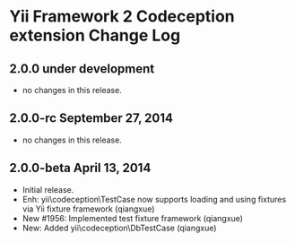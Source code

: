 Yii Framework 2 Codeception extension Change Log
================================================

2.0.0 under development
-----------------------

- no changes in this release.


2.0.0-rc September 27, 2014
---------------------------

- no changes in this release.


2.0.0-beta April 13, 2014
-------------------------

- Initial release.
- Enh: yii\codeception\TestCase now supports loading and using fixtures via Yii fixture framework (qiangxue)
- New #1956: Implemented test fixture framework (qiangxue)
- New: Added yii\codeception\DbTestCase (qiangxue)
